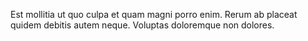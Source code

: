 Est mollitia ut quo culpa et quam magni porro enim. Rerum ab placeat quidem debitis autem neque. Voluptas doloremque non dolores.
